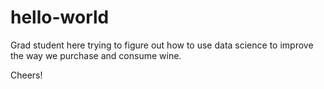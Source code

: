 # hello-world

Grad student here trying to figure out how to use data science to improve the way we purchase and consume wine.

Cheers! 
